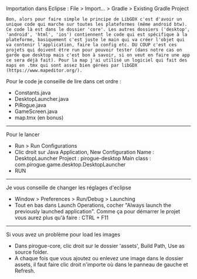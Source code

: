 Importation dans Eclipse :
File > Import... > Gradle > Existing Gradle Project


	Bon, alors pour faire simple le principe de LibGDX c'est d'avoir un unique code qui marche sur toutes les plateformes (même android btw). Ce code là est dans le dossier 'core'. Les autres dossiers ('desktop', 'android', 'html', 'ios') contiennent le code qui est spécifique à la plateforme, basiquement c'est juste le main qui va créer l'objet qui va contenir l'application, faire la config etc. DU COUP c'est ces projets qui doivent être run pour pouvoir tester (dans notre cas on garde que desktop mais c'est bon à savoir, si on veut en faire une app ce sera déjà fait). Pour la map j'ai utilisé un logiciel qui fait des maps en .tmx qui sont assez bien gérées par libGDX (https://www.mapeditor.org/).

Pour le code je conseille de lire dans cet ordre :
- Constants.java
- DesktopLauncher.java
- PiRogue.java
- GameScreen.java
- map.tmx (en bonus)

______________
Pour le lancer

* Run > Run Configurations
* Clic droit sur Java Application, New Configuration
	Name : DesktopLauncher
	Project : pirogue-desktop
	Main class : com.pirogue.game.desktop.DesktopLauncher
* RUN
___________________________________________________
Je vous conseille de changer les réglages d'eclipse

* Window > Preferences > Run/Debug > Launching
* Tout en bas dans Launch Operations, cocher "Always launch the previously launched application".
Comme ça pour démarrer le projet vous aurez plus qu'à faire : CTRL + F11
_____________________________________________
Si vous avez un problème pour load les images

* Dans pirogue-core, clic droit sur le dossier 'assets', Build Path, Use as source folder.
* A chaque fois que vous ajoutez ou enlevez une image dans le dossier assets, il faut faire clic
  droit n'importe où dans le panneau de gauche et Refresh.
